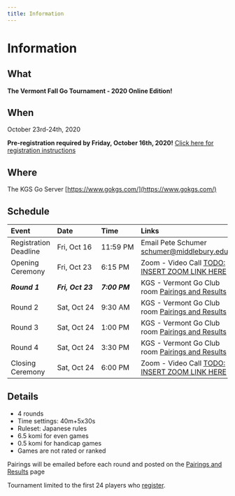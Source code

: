 ```yaml
---
title: Information
---
```


# Information

## What
__The Vermont Fall Go Tournament - 2020 Online Edition!__

## When
October 23rd-24th, 2020

__Pre-registration required by Friday, October 16th, 2020!__
[Click here for registration instructions]({{site.baseurl}}/registration)

## Where
The KGS Go Server [https://www.gokgs.com/](https://www.gokgs.com/)

## Schedule

| Event | Date | Time | Links |
| :--- | :--- | :--- | :--- |
|Registration Deadline | Fri,&#160;Oct&#160;16 | 11:59&#160;PM| Email Pete Schumer [schumer@middlebury.edu](mailto:schumer@middlebury.edu) |
|Opening Ceremony | Fri,&#160;Oct&#160;23 | 6:15&#160;PM | Zoom - Video Call [TODO: INSERT ZOOM LINK HERE](https://zoom.us/) |
|___Round 1___ | ___Fri,&#160;Oct&#160;23___ | ___7:00&#160;PM___ | KGS - Vermont Go Club room [Pairings and Results]({{site.baseurl}}/pairings) |
|Round 2 | Sat,&#160;Oct&#160;24 | 9:30&#160;AM | KGS - Vermont Go Club room [Pairings and Results]({{site.baseurl}}/pairings) |
|Round 3 | Sat,&#160;Oct&#160;24 | 1:00&#160;PM | KGS - Vermont Go Club room [Pairings and Results]({{site.baseurl}}/pairings) |
|Round 4 | Sat,&#160;Oct&#160;24 | 3:30&#160;PM | KGS - Vermont Go Club room [Pairings and Results]({{site.baseurl}}/pairings) |
|Closing Ceremony | Sat,&#160;Oct&#160;24 | 6:00&#160;PM| Zoom - Video Call [TODO: INSERT ZOOM LINK HERE](https://zoom.us/) |


## Details
- 4 rounds
- Time settings: 40m+5x30s
- Ruleset: Japanese rules
- 6.5 komi for even games
- 0.5 komi for handicap games
- Games are not rated or ranked

Pairings will be emailed before each round and posted on the [Pairings and Results]({{site.baseurl}}/pairings) page

Tournament limited to the first 24 players who [register]({{site.baseurl}}/registration).

